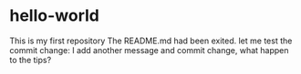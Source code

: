 # hello-world
This is my first repository
The README.md had been exited.
let me test the commit change: I add another message and commit change, what happen to the tips?
